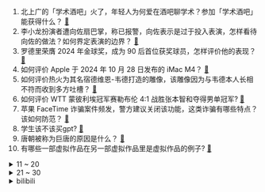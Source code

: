 1. 北上广的「学术酒吧」火了，年轻人为何爱在酒吧聊学术？参加「学术酒吧」能获得什么？ [:link:](https://www.zhihu.com/question/666541481)
2. 李小龙扮演者遭向佐扇巴掌，称已报警，向佐表示是过于投入表演，怎样看待向佐的做法？如何界定表演的边界？ [:link:](https://www.zhihu.com/question/2338550047)
3. 罗德里荣膺 2024 年金球奖，成为 90 后首位获奖球员，怎样评价他的表现？ [:link:](https://www.zhihu.com/question/2406949678)
4. 如何评价 Apple 于 2024 年 10 月 28 日发布的 iMac M4？ [:link:](https://www.zhihu.com/question/2391537017)
5. 如何评价热火为其名宿德维恩-韦德打造的雕像，该雕像因为与韦德本人长相不符而收到多方吐槽？ [:link:](https://www.zhihu.com/question/2319670538)
6. 如何评价 WTT 蒙彼利埃冠军赛勒布伦 4:1 战胜张本智和夺得男单冠军? [:link:](https://www.zhihu.com/question/2284604950)
7. 苹果 FaceTime 诈骗案件频发，警方建议关闭该功能，这类诈骗有哪些特点？该如何防范？ [:link:](https://www.zhihu.com/question/2389708991)
8. 学生该不该买gpt? [:link:](https://www.zhihu.com/question/663710299)
9. 唐朝被称为巨唐的原因是什么？ [:link:](https://www.zhihu.com/question/635245741)
10. 有哪些一部虚拟作品在另一部虚拟作品里是虚拟作品的例子? [:link:](https://www.zhihu.com/question/1959257570)
<details>
<summary>11 ~ 20</summary>

11. 《关于加快完善生育支持政策体系推动建设生育友好型社会的若干措施》发布，有哪些措施？是否能有效促进生育？ [:link:](https://www.zhihu.com/question/2364199676)
12. 如何看待杨妞花不起诉买家也就是自己的养父？ [:link:](https://www.zhihu.com/question/828674555)
13. 外卖员将猫从 26 楼扔下摔死，虐待动物致死需要承担什么法律责任？其行为是否构成高空抛物罪？ [:link:](https://www.zhihu.com/question/2327291117)
14. 我时常感觉心里非常累，心理学上有没有办法能缓解？ [:link:](https://www.zhihu.com/question/1198358717)
15. 统计学是天坑专业吗？ [:link:](https://www.zhihu.com/question/511114673)
16. 为什么这些年手机厂商越来越听劝了？ [:link:](https://www.zhihu.com/question/1911117064)
17. 采访很多学霸，都说不上辅导班，全靠自学，你相信吗？ [:link:](https://www.zhihu.com/question/652958729)
18. 金球奖大反转，罗德里获奖维尼修斯无缘，皇马代表团拒绝出席颁奖典礼，如何评价？ [:link:](https://www.zhihu.com/question/2387166782)
19. 为什么当今电子竞技中几乎没有竞速类游戏项目？ [:link:](https://www.zhihu.com/question/271021493)
20. 在中国做独立游戏有前途吗？ [:link:](https://www.zhihu.com/question/322445095)
</details>
<details>
<summary>21 ~ 30</summary>

21. 下班时碰到领导，他说「刚好你有车，现在时间还早，送我去一趟机场你」，该怎么高情商拒绝？ [:link:](https://www.zhihu.com/question/1958734307)
22. 江西多地给出生育政策「红包」，上犹县奖励三孩家庭 1.3 万元，如何看待该政策？是否能有效促进生育？ [:link:](https://www.zhihu.com/question/2313150619)
23. 张艺谋称《三体》改编难度巨大，「目前仅打算拍一部，但会尽可能通过视效展现刘慈欣的想象」，如何评价？ [:link:](https://www.zhihu.com/question/1634910547)
24. 职场上领导出现调动，作为员工应该怎么应对？ [:link:](https://www.zhihu.com/question/1108425427)
25. 你印象最深的马拉松是哪次？ [:link:](https://www.zhihu.com/question/1052285838)
26. 《飘》中，斯嘉丽最后有没有追回瑞德？ [:link:](https://www.zhihu.com/question/30892824)
27. 如果 S14 最终决战 BLG 赢了，BLG 战队将达到什么样的历史评价？ [:link:](https://www.zhihu.com/question/2283514557)
28. 面试落选后，是否还有必要再尝试沟通一轮，争取最后的录用机会？ [:link:](https://www.zhihu.com/question/668860972)
29. 为什么直到朱元璋才彻底终止了相位，为什么那么多皇帝愿意用宰相或者丞相这个岗位？ [:link:](https://www.zhihu.com/question/666923216)
30. 《新概念》应该怎么自学？ [:link:](https://www.zhihu.com/question/299261953)
</details><details>
<summary>bilibili</summary>

</details>